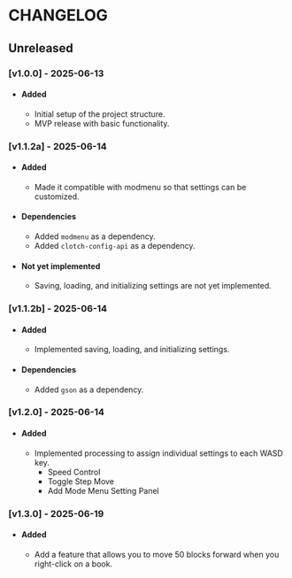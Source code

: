 # CHANGELOG

## Unreleased

### [v1.0.0] - 2025-06-13
- #### Added
  - Initial setup of the project structure.
  - MVP release with basic functionality.

### [v1.1.2a] - 2025-06-14
- #### Added
  - Made it compatible with modmenu so that settings can be customized.
- #### Dependencies
  - Added `modmenu` as a dependency.
  - Added `clotch-config-api` as a dependency.
- #### Not yet implemented
  - Saving, loading, and initializing settings are not yet implemented.

### [v1.1.2b] - 2025-06-14
- #### Added
  - Implemented saving, loading, and initializing settings.
- #### Dependencies
  - Added `gson` as a dependency.

### [v1.2.0] - 2025-06-14
- #### Added
  - Implemented processing to assign individual settings to each WASD key.
    - Speed Control
    - Toggle Step Move
    - Add Mode Menu Setting Panel

### [v1.3.0] - 2025-06-19
- #### Added
  - Add a feature that allows you to move 50 blocks forward when you right-click on a book.